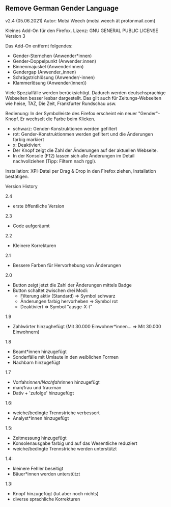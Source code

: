 
Remove German Gender Language
-----------------------------

v2.4 (05.06.2021)
Autor: Motsi Weech (motsi.weech ät protonmail.com)

Kleines Add-On für den Firefox.
Lizenz: GNU GENERAL PUBLIC LICENSE Version 3

Das Add-On entfernt folgendes:
* Gender-Sternchen (Anwender*innen)
* Gender-Doppelpunkt (Anwender:innen)
* Binnenmajuskel (AnwenderInnen)
* Gendergap (Anwender_innen)
* Schrägstrichlösung (Anwender/-innen)
* Klammerlösung (Anwender(innen))

Viele Spezialfälle werden berücksichtigt. Dadurch werden deutschsprachige Webseiten besser lesbar dargestellt. 
Das gilt auch für Zeitungs-Webseiten wie heise, TAZ, Die Zeit, Frankfurter Rundschau usw.

Bedienung:
In der Symbolleiste des Firefox erscheint ein neuer "Gender"-Knopf. Er wechselt die Farbe beim Klicken.
- schwarz: Gender-Konstruktionen werden gefiltert
- rot: Gender-Konstruktionmen werden gefiltert und die Änderungen farbig markiert
- x: Deaktiviert
- Der Knopf zeigt die Zahl der Änderungen auf der aktuellen Webseite.
- In der Konsole (F12) lassen sich alle Änderungen im Detail nachvollziehen (Tipp: Filtern nach rggl).

Installation:
XPI-Datei per Drag & Drop in den Firefox ziehen, Installation bestätigen.


Version History

2.4
- erste öffentliche Version

2.3
- Code aufgeräumt

2.2
- Kleinere Korrekturen

2.1
- Bessere Farben für Hervorhebung von Änderungen

2.0
- Button zeigt jetzt die Zahl der Änderungen mittels Badge
- Button schaltet zwischen drei Modi:
  - Filterung aktiv (Standard) => Symbol schwarz
  - Änderungen farbig hervorheben => Symbol rot
  - Deaktiviert => Symbol "ausge-X-t"

1.9
- Zahlwörter hinzughefügt (Mit 30.000 Einwohner*innen... => Mit 30.000 Einwohnern)

1.8
- Beamt*innen hinzugefügt
- Sonderfälle mit Umlaute in den weiblichen Formen
- Nachbarn hinzugefügt

1.7
- Vorfahr*innen/Nachfahr*innen hinzugefügt
- man/frau und frau:man
- Dativ + 'zufolge' hinzugefügt

1.6:
- weiche/bedingte Trennstriche verbessert
- Analyst*innen hinzugefügt

1.5:
- Zeitmessung hinzugefügt
- Konsolenausgabe farbig und auf das Wesentliche reduziert
- weiche/bedingte Trennstriche werden unterstützt

1.4:
- kleinere Fehler beseitigt
- Bäuer*innen werden unterstützt

1.3:
- Knopf hinzugefügt (tut aber noch nichts)
- diverse sprachliche Korrekturen
